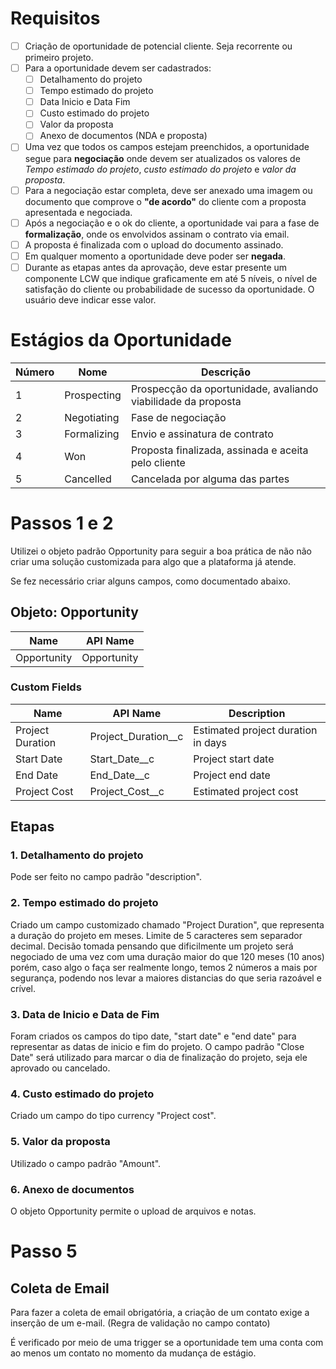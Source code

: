 # Requisitos

- [ ] Criação de oportunidade de potencial cliente. Seja recorrente ou primeiro projeto.
- [ ] Para a oportunidade devem ser cadastrados:
	- [ ] Detalhamento do projeto
	- [ ] Tempo estimado do projeto
	- [ ] Data Inicio e Data Fim
	- [ ] Custo estimado do projeto
	- [ ] Valor da proposta
	- [ ] Anexo de documentos (NDA e proposta)
- [ ] Uma vez que todos os campos estejam preenchidos, a oportunidade segue para **negociação** onde devem ser atualizados os valores de *Tempo estimado do projeto*, *custo estimado do projeto* e *valor da proposta*.
- [ ] Para a negociação estar completa, deve ser anexado uma imagem ou documento que comprove o **"de acordo"** do cliente com a proposta apresentada e negociada.
- [ ] Após a negociação e o ok do cliente, a oportunidade vai para a fase de **formalização**, onde os envolvidos assinam o contrato via email.
- [ ] A proposta é finalizada com o upload do documento assinado.
- [ ] Em qualquer momento a oportunidade deve poder ser **negada**.
- [ ] Durante as etapas antes da aprovação, deve estar presente um componente LCW que indique graficamente em até 5 níveis, o nível de satisfação do cliente ou probabilidade de sucesso da oportunidade. O usuário deve indicar esse valor.

# Estágios da Oportunidade

| Número | Nome        | Descrição                                                     |
| ------ | ----------- | ------------------------------------------------------------- |
| 1      | Prospecting | Prospecção da oportunidade, avaliando viabilidade da proposta |
| 2      | Negotiating | Fase de negociação                                            |
| 3      | Formalizing | Envio e assinatura de contrato                                | 
| 4      | Won         | Proposta finalizada, assinada e aceita pelo cliente           |
| 5      | Cancelled   | Cancelada por alguma das partes                               |

# Passos 1 e 2

Utilizei o objeto padrão Opportunity para seguir a boa prática de não não criar uma solução customizada para algo que a plataforma já atende. 

Se fez necessário criar alguns campos, como documentado abaixo.

## Objeto: Opportunity

| Name        | API Name    |
| ----------- | ----------- |
| Opportunity | Opportunity | 

### Custom Fields

| Name             | API Name            | Description                        |
| ---------------- | ------------------- | ---------------------------------- |
| Project Duration | Project_Duration__c | Estimated project duration in days |
| Start Date       | Start_Date__c       | Project start date                 | 
| End Date         | End_Date__c         | Project end date                   |
| Project Cost     | Project_Cost__c     | Estimated project cost             |

## Etapas

### 1. Detalhamento do projeto 

Pode ser feito no campo padrão "description".

### 2. Tempo estimado do projeto

Criado um campo customizado chamado "Project Duration", que representa a duração do projeto em meses. Limite de 5 caracteres sem separador decimal. Decisão tomada pensando que dificilmente um projeto será negociado de uma vez com uma duração maior do que 120 meses (10 anos) porém, caso algo o faça ser realmente longo, temos 2 números a mais por segurança, podendo nos levar a maiores distancias do que seria razoável e crível.

### 3. Data de Inicio e Data de Fim 

Foram criados os campos do tipo date, "start date" e "end date" para representar as datas de inicio e fim do projeto.
O campo padrão "Close Date" será utilizado para marcar o dia de finalização do projeto, seja ele aprovado ou cancelado.

### 4. Custo estimado do projeto

Criado um campo do tipo currency "Project cost".

### 5. Valor da proposta

Utilizado o campo padrão "Amount".

### 6. Anexo de documentos

O objeto Opportunity permite o upload de arquivos e notas.

# Passo 5

## Coleta de Email

Para fazer a coleta de email obrigatória, a criação de um contato exige a inserção de um e-mail. (Regra de validação no campo contato)

É verificado por meio de uma trigger se a oportunidade tem uma conta com ao menos um contato no momento da mudança de estágio.